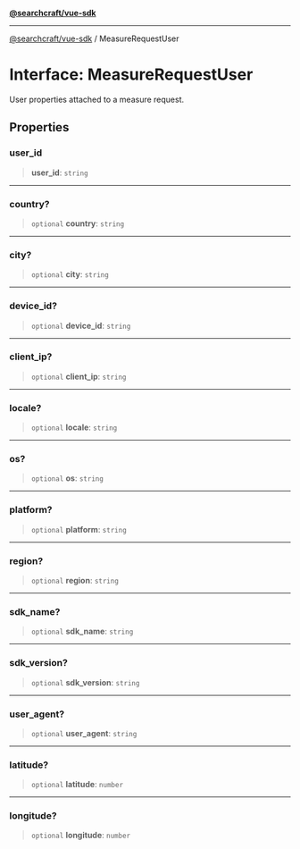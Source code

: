 [**@searchcraft/vue-sdk**](/reference/sdk/js-vue/README.md)

***

[@searchcraft/vue-sdk](/reference/sdk/js-vue/globals.md) / MeasureRequestUser

# Interface: MeasureRequestUser

User properties attached to a measure request.

## Properties

### user\_id

> **user\_id**: `string`

***

### country?

> `optional` **country**: `string`

***

### city?

> `optional` **city**: `string`

***

### device\_id?

> `optional` **device\_id**: `string`

***

### client\_ip?

> `optional` **client\_ip**: `string`

***

### locale?

> `optional` **locale**: `string`

***

### os?

> `optional` **os**: `string`

***

### platform?

> `optional` **platform**: `string`

***

### region?

> `optional` **region**: `string`

***

### sdk\_name?

> `optional` **sdk\_name**: `string`

***

### sdk\_version?

> `optional` **sdk\_version**: `string`

***

### user\_agent?

> `optional` **user\_agent**: `string`

***

### latitude?

> `optional` **latitude**: `number`

***

### longitude?

> `optional` **longitude**: `number`
